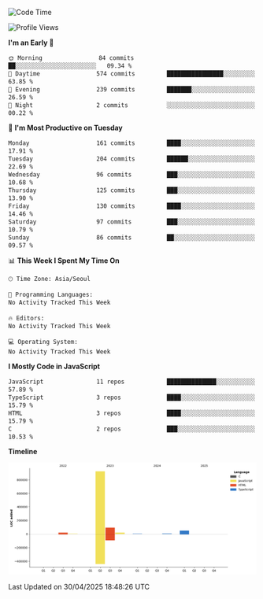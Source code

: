 <!--START_SECTION:waka-->
![Code Time](http://img.shields.io/badge/Code%20Time-131%20hrs%204%20mins-blue)

![Profile Views](http://img.shields.io/badge/Profile%20Views-0-blue)

**I'm an Early 🐤** 

```text
🌞 Morning                84 commits          ██░░░░░░░░░░░░░░░░░░░░░░░   09.34 % 
🌆 Daytime                574 commits         ████████████████░░░░░░░░░   63.85 % 
🌃 Evening                239 commits         ███████░░░░░░░░░░░░░░░░░░   26.59 % 
🌙 Night                  2 commits           ░░░░░░░░░░░░░░░░░░░░░░░░░   00.22 % 
```
📅 **I'm Most Productive on Tuesday** 

```text
Monday                   161 commits         ████░░░░░░░░░░░░░░░░░░░░░   17.91 % 
Tuesday                  204 commits         ██████░░░░░░░░░░░░░░░░░░░   22.69 % 
Wednesday                96 commits          ███░░░░░░░░░░░░░░░░░░░░░░   10.68 % 
Thursday                 125 commits         ███░░░░░░░░░░░░░░░░░░░░░░   13.90 % 
Friday                   130 commits         ████░░░░░░░░░░░░░░░░░░░░░   14.46 % 
Saturday                 97 commits          ███░░░░░░░░░░░░░░░░░░░░░░   10.79 % 
Sunday                   86 commits          ██░░░░░░░░░░░░░░░░░░░░░░░   09.57 % 
```


📊 **This Week I Spent My Time On** 

```text
🕑︎ Time Zone: Asia/Seoul

💬 Programming Languages: 
No Activity Tracked This Week

🔥 Editors: 
No Activity Tracked This Week

💻 Operating System: 
No Activity Tracked This Week
```

**I Mostly Code in JavaScript** 

```text
JavaScript               11 repos            ██████████████░░░░░░░░░░░   57.89 % 
TypeScript               3 repos             ████░░░░░░░░░░░░░░░░░░░░░   15.79 % 
HTML                     3 repos             ████░░░░░░░░░░░░░░░░░░░░░   15.79 % 
C                        2 repos             ███░░░░░░░░░░░░░░░░░░░░░░   10.53 % 
```



**Timeline**

![Lines of Code chart](https://raw.githubusercontent.com/project-dy/project-dy/main/assets/bar_graph.png)


 Last Updated on 30/04/2025 18:48:26 UTC
<!--END_SECTION:waka-->
